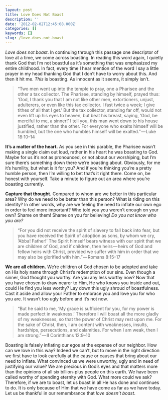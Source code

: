 ```yaml
---
layout: post
title: Love Does Not Boast
description: ''
date: '2012-02-02T12:45:08.000Z'
categories: []
keywords: []
slug: /love-does-not-boast
---
```


_Love does not boast_. In continuing through this passage one descriptor of love at a time, we come across boasting. In reading this word again, I quietly thank God that I’m not boastful as it’s something that was emphasized my entire childhood. In fact, every time I hear mention of the word I say a little prayer in my head thanking God that I don’t have to worry about this. And then it hit me. _This_ is boasting. As innocent as it seems, it simply isn’t.

> “Two men went up into the temple to pray, one a Pharisee and the other a tax collector. The Pharisee, standing by himself, prayed thus: ‘God, I thank you that I am not like other men, extortioners, unjust, adulterers, or even like this tax collector. I fast twice a week; I give tithes of all that I get.’ But the tax collector, standing far off, would not even lift up his eyes to heaven, but beat his breast, saying, ‘God, be merciful to me, a sinner!’ I tell you, this man went down to his house justified, rather than the other. For everyone who exalts himself will be humbled, but the one who humbles himself will be exalted.” — Luke 18:10–14

**It’s a matter of the heart.** As you see in this parable, the Pharisee wasn’t making a single claim out loud, rather in his heart he was boasting to God. Maybe for us it’s not as pronounced, or not about our worshiping, but I’m sure there’s something down there we’re boasting about. Obviously, for me it’s humility, but what is it for you? And if you’re thinking you’re a pretty humble person, then I’m willing to bet that’s it right there. Come on, be honest with yourself. Take a minute to figure out an area where you’re boasting currently.

**Capture that thought.** Compared to whom are we better in this particular area? Why do we need to be better than this person? What is riding on this identity? In other words, why are we feeling the need to inflate our own ego in order to feel more important? Who told you you weren’t enough on your own? Shame on them! Shame on you for believing! _Do you not know who you are?_

> “For you did not receive the spirit of slavery to fall back into fear, but you have received the Spirit of adoption as sons, by whom we cry, ‘Abba! Father!’ The Spirit himself bears witness with our spirit that we are children of God, and if children, then heirs — heirs of God and fellow heirs with Christ, provided we suffer with him in order that we may also be glorified with him.” — Romans 8:15–17

**We are all children.** We’re children of God chosen to be adopted and take on His holy name through Christ’s redemption of our sins. Even though a sinner, God thought you worthy. Are you any less worthy now? Now that you have chosen to draw nearer to Him, He who knows you inside and out, could He find you less worthy? Lay down this ugly shroud of boastfulness. Cast it aside and allow your Father to embrace you and love you for who you are. It wasn’t too ugly before and it’s not now.

> “But he said to me, ‘My grace is sufficient for you, for my power is made perfect in weakness.’ Therefore I will boast all the more gladly of my weaknesses, so that the power of Christ may rest upon me. For the sake of Christ, then, I am content with weaknesses, insults, hardships, persecutions, and calamities. For when I am weak, then I am strong.” — II Corinthians 12:9–10

Boasting is falsely inflating our egos at the expense of our neighbor. How can we love in this way? Indeed we can’t, but to move in the right direction we first have to look carefully at the cause or causes that bring about our need to inflate. What convinced us we were unworthy, ugly and in need of justifying our value? We are precious in God’s eyes and that matters more than the opinions of all six billion-plus people on this earth. We have been called worthy of spending eternity with God. What more could we ask? Therefore, if we are to boast, let us boast in all He has done and continues to do. It is only because of Him that we have come as far as we have today. Let us be thankful in our remembrance that _love doesn’t boast_.